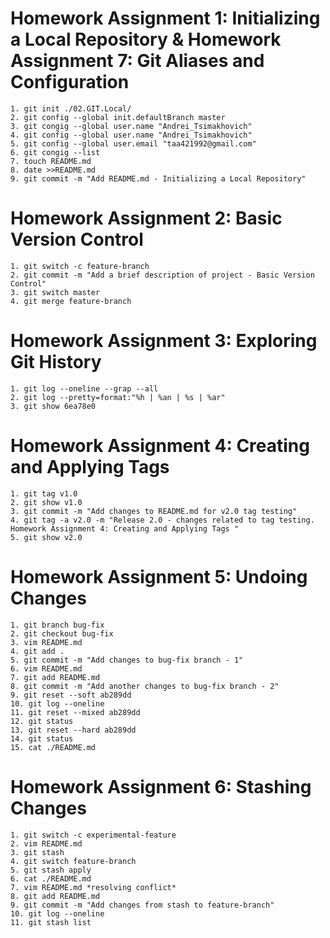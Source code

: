 # Homework Assignment 1: Initializing a Local Repository & Homework Assignment 7: Git Aliases and Configuration
```
1. git init ./02.GIT.Local/
2. git config --global init.defaultBranch master
3. git congig --global user.name "Andrei_Tsimakhovich"
4. git config --global user.name "Andrei_Tsimakhovich"
5. git config --global user.email "taa421992@gmail.com"
6. git congig --list
7. touch README.md
8. date >>README.md
9. git commit -m "Add README.md - Initializing a Local Repository"
```
# Homework Assignment 2: Basic Version Control
```
1. git switch -c feature-branch
2. git commit -m "Add a brief description of project - Basic Version Control"
3. git switch master
4. git merge feature-branch
```
# Homework Assignment 3: Exploring Git History
```
1. git log --oneline --grap --all
2. git log --pretty=format:"%h | %an | %s | %ar"
3. git show 6ea78e0
```
# Homework Assignment 4: Creating and Applying Tags
```
1. git tag v1.0
2. git show v1.0
3. git commit -m "Add changes to README.md for v2.0 tag testing"
4. git tag -a v2.0 -m "Release 2.0 - changes related to tag testing. Homework Assignment 4: Creating and Applying Tags "
5. git show v2.0
```
# Homework Assignment 5: Undoing Changes
```
1. git branch bug-fix
2. git checkout bug-fix
3. vim README.md
4. git add .
5. git commit -m "Add changes to bug-fix branch - 1"
6. vim README.md
7. git add README.md
8. git commit -m "Add another changes to bug-fix branch - 2"
9. git reset --soft ab289dd
10. git log --oneline
11. git reset --mixed ab289dd
12. git status
13. git reset --hard ab289dd
14. git status
15. cat ./README.md
```
# Homework Assignment 6: Stashing Changes
```
1. git switch -c experimental-feature
2. vim README.md
3. git stash
4. git switch feature-branch
5. git stash apply
6. cat ./README.md
7. vim README.md *resolving conflict*
8. git add README.md
9. git commit -m "Add changes from stash to feature-branch"
10. git log --oneline
11. git stash list
```

